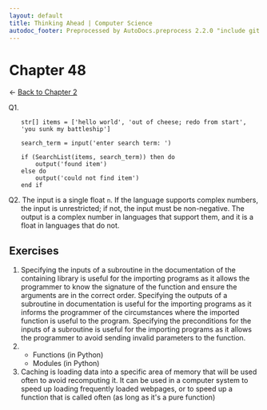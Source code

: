 ```yaml
---
layout: default
title: Thinking Ahead | Computer Science
autodoc_footer: Preprocessed by AutoDocs.preprocess 2.2.0 "include git commit" ⓒ Starwort, 2020
---
```


<style>
    :not(ul) + ol {
        counter-reset: list-ctr;
        list-style-type: none;
        list-style-position: outside;
    }
    :not(ul) + ol > li {
        counter-increment: list-ctr;
    }
    :not(ul) + ol > li::before {
        content:"Q" counter(list-ctr) ". ";
        margin-left: -25px;
    }
    ol ul {
        list-style-type: lower-alpha;
    }
    ol ul ul {
        list-style-type: lower-roman;
    }
    ul ol {
        list-style-type: circle;
    }
    ul {
        list-style-type: decimal;
    }
    ul ul {
        list-style-type: lower-alpha;
    }
    ul ul ul {
        list-style-type: lower-roman;
    }
</style>
# Chapter 48

← [Back to Chapter 2](./index.html)

1.  ```psc
    str[] items = ['hello world', 'out of cheese; redo from start', 'you sunk my battleship']

    search_term = input('enter search term: ')

    if (SearchList(items, search_term)) then do
        output('found item')
    else do
        output('could not find item')
    end if
    ```
2. The input is a single float `n`. If the language supports complex numbers, the input is unrestricted; if not, the input must be non-negative. The output is a complex number in languages that support them, and it is a float in languages that do not.

## Exercises

- Specifying the inputs of a subroutine in the documentation of the containing library is useful for the importing programs as it allows the programmer to know the signature of the function and ensure the arguments are in the correct order. Specifying the outputs of a subroutine in documentation is useful for the importing programs as it informs the programmer of the circumstances where the imported function is useful to the program. Specifying the preconditions for the inputs of a subroutine is useful for the importing programs as it allows the programmer to avoid sending invalid parameters to the function.
- &#x200b;
    1. Functions (in Python)
    2. Modules (in Python)
- Caching is loading data into a specific area of memory that will be used often to avoid recomputing it. It can be used in a computer system to speed up loading frequently loaded webpages, or to speed up a function that is called often (as long as it's a pure function)
